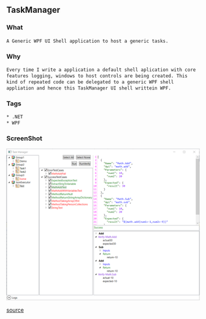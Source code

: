 ## TaskManager
### What
    A Generic WPF UI Shell application to host a generic tasks.
### Why
    Every time I write a application a default shell aplication with core features logging, windows to host controls are being created. This kind of repeated code can be delegated to a generic WPF shell appliation and hence this TaskManager UI shell writtein WPF.
### Tags
    * .NET
    * WPF
### ScreenShot

![image](https://github.com/sairamaj/taskmanager/blob/master/doc/images/taskmanager.png)


[source](http://github.com/sairamaj/taskmanager)
    